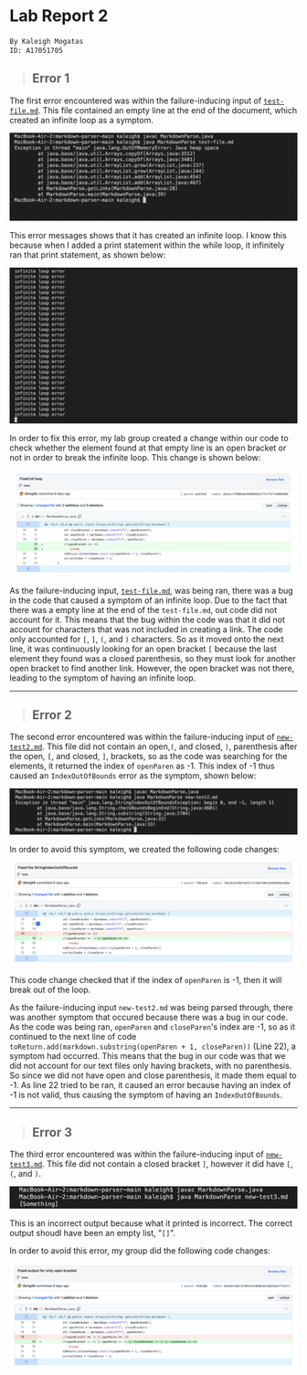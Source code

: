 # Lab Report 2

```
By Kaleigh Mogatas 
ID: A17051705
```

>## **Error 1** 

The first error encountered was within the failure-inducing input of [`test-file.md`](https://raw.githubusercontent.com/Sking56/markdown-parser/ee4f5e52e3371bffd4c01c796502c5bd97b3deb2/test-file.md). This file contained an empty line at the end of the document, which created an infinite loop as a symptom.

![Image](error1message.png)

This error messages shows that it has created an infinite loop. I know this because when I added a print statement within the while loop, it infinitely ran that print statement, as shown below:

![Image](infinitelooperror.png)

In order to fix this error, my lab group created a change within our code to check whether the element found at that empty line is an open bracket or not in order to break the infinite loop. This change is shown below: 

![Image](error2.png)

As the failure-inducing input, [`test-file.md`](https://raw.githubusercontent.com/Sking56/markdown-parser/ee4f5e52e3371bffd4c01c796502c5bd97b3deb2/test-file.md), was being ran, there was a bug in the code that caused a symptom of an infinite loop. Due to the fact that there was a empty line at the end of the `test-file.md`, out code did not account for it. This means that the bug within the code was that it did not account for characters that was not included in creating a link. The code only accounted for `[`, `]`, `(`, and `)` characters. So as it moved onto the next line, it was continuously looking for an open bracket `[` because the last element they found was a closed parenthesis, so they must look for another open bracket to find another link. However, the open bracket was not there, leading to the symptom of having an infinite loop. 

___

>## **Error 2** 

The second error encountered was within the failure-inducing input of [`new-test2.md`](https://raw.githubusercontent.com/Sking56/markdown-parser/main/new-test2.md). This file did not contain an open,`(`, and closed, `)`, parenthesis after the open, `[`, and closed, `]`, brackets, so as the code was searching for the elements, it returned the index of `openParen` as -1. This index of -1 thus caused an `IndexOutOfBounds` error as the symptom, shown below:

![Image](error222.png)


In order to avoid this symptom, we created the following code changes:

![Image](error22.png)

This code change checked that if the index of `openParen` is -1, then it will break out of the loop. 

As the failure-inducing input `new-test2.md` was being parsed through, there was another symptom that occured because there was a bug in our code. As the code was being ran, `openParen` and `closeParen`'s index are -1, so as it continued to the next line of code  `toReturn.add(markdown.substring(openParen + 1, closeParen))` (Line 22), a symptom had occurred. This means that the bug in our code was that we did not account for our text files only having brackets, with no parenthesis. So since we did not have open and close parenthesis, it made them equal to -1. As line 22 tried to be ran, it caused an error because having an index of -1 is not valid, thus causing the symptom of having an `IndexOutOfBounds`.

___

>## **Error 3** 

The third error encountered was within the failure-inducing input of [`new-test3.md`](https://raw.githubusercontent.com/Sking56/markdown-parser/main/new-test3.md). This file did not contain a closed bracket `]`, however it did have `[`, `(`, and `)`. 

![Imaage](error3message.png)

This is an incorrect output because what it printed is incorrect. The correct output shoudl have been an empty list, "`[]`".

In order to avoid this error, my group did the following code changes:

![Image](error3.png)




